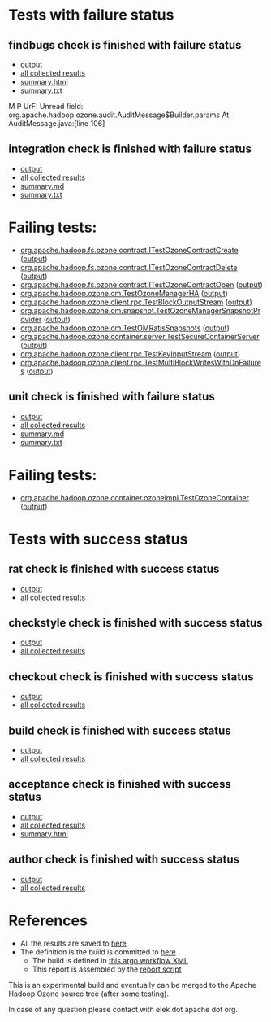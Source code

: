# Tests with failure status

## findbugs check is finished with failure status

   * [output](https://raw.githubusercontent.com/elek/ozone-ci-q4/master/pr/pr-hdds-2333-n5kd5/findbugs/output.log)
   * [all collected results](https://github.com/elek/ozone-ci-q4/tree/master/pr/pr-hdds-2333-n5kd5/findbugs)
   * [summary.html](https://elek.github.io/ozone-ci-q4/pr/pr-hdds-2333-n5kd5/findbugs/summary.html)
   * [summary.txt](https://github.com/elek/ozone-ci-q4/tree/master/pr/pr-hdds-2333-n5kd5/findbugs/summary.txt)

M P UrF: Unread field: org.apache.hadoop.ozone.audit.AuditMessage$Builder.params  At AuditMessage.java:[line 106]

## integration check is finished with failure status

   * [output](https://raw.githubusercontent.com/elek/ozone-ci-q4/master/pr/pr-hdds-2333-n5kd5/integration/output.log)
   * [all collected results](https://github.com/elek/ozone-ci-q4/tree/master/pr/pr-hdds-2333-n5kd5/integration)
   * [summary.md](https://github.com/elek/ozone-ci-q4/tree/master/pr/pr-hdds-2333-n5kd5/integration/summary.md)
   * [summary.txt](https://github.com/elek/ozone-ci-q4/tree/master/pr/pr-hdds-2333-n5kd5/integration/summary.txt)

# Failing tests: 

 * [org.apache.hadoop.fs.ozone.contract.ITestOzoneContractCreate](hadoop-ozone/ozonefs/org.apache.hadoop.fs.ozone.contract.ITestOzoneContractCreate.txt) ([output](hadoop-ozone/ozonefs/org.apache.hadoop.fs.ozone.contract.ITestOzoneContractCreate-output.txt))
 * [org.apache.hadoop.fs.ozone.contract.ITestOzoneContractDelete](hadoop-ozone/ozonefs/org.apache.hadoop.fs.ozone.contract.ITestOzoneContractDelete.txt) ([output](hadoop-ozone/ozonefs/org.apache.hadoop.fs.ozone.contract.ITestOzoneContractDelete-output.txt))
 * [org.apache.hadoop.fs.ozone.contract.ITestOzoneContractOpen](hadoop-ozone/ozonefs/org.apache.hadoop.fs.ozone.contract.ITestOzoneContractOpen.txt) ([output](hadoop-ozone/ozonefs/org.apache.hadoop.fs.ozone.contract.ITestOzoneContractOpen-output.txt))
 * [org.apache.hadoop.ozone.om.TestOzoneManagerHA](hadoop-ozone/integration-test/org.apache.hadoop.ozone.om.TestOzoneManagerHA.txt) ([output](hadoop-ozone/integration-test/org.apache.hadoop.ozone.om.TestOzoneManagerHA-output.txt))
 * [org.apache.hadoop.ozone.client.rpc.TestBlockOutputStream](hadoop-ozone/integration-test/org.apache.hadoop.ozone.client.rpc.TestBlockOutputStream.txt) ([output](hadoop-ozone/integration-test/org.apache.hadoop.ozone.client.rpc.TestBlockOutputStream-output.txt))
 * [org.apache.hadoop.ozone.om.snapshot.TestOzoneManagerSnapshotProvider](hadoop-ozone/integration-test/org.apache.hadoop.ozone.om.snapshot.TestOzoneManagerSnapshotProvider.txt) ([output](hadoop-ozone/integration-test/org.apache.hadoop.ozone.om.snapshot.TestOzoneManagerSnapshotProvider-output.txt))
 * [org.apache.hadoop.ozone.om.TestOMRatisSnapshots](hadoop-ozone/integration-test/org.apache.hadoop.ozone.om.TestOMRatisSnapshots.txt) ([output](hadoop-ozone/integration-test/org.apache.hadoop.ozone.om.TestOMRatisSnapshots-output.txt))
 * [org.apache.hadoop.ozone.container.server.TestSecureContainerServer](hadoop-ozone/integration-test/org.apache.hadoop.ozone.container.server.TestSecureContainerServer.txt) ([output](hadoop-ozone/integration-test/org.apache.hadoop.ozone.container.server.TestSecureContainerServer-output.txt))
 * [org.apache.hadoop.ozone.client.rpc.TestKeyInputStream](hadoop-ozone/integration-test/org.apache.hadoop.ozone.client.rpc.TestKeyInputStream.txt) ([output](hadoop-ozone/integration-test/org.apache.hadoop.ozone.client.rpc.TestKeyInputStream-output.txt))
 * [org.apache.hadoop.ozone.client.rpc.TestMultiBlockWritesWithDnFailures](hadoop-ozone/integration-test/org.apache.hadoop.ozone.client.rpc.TestMultiBlockWritesWithDnFailures.txt) ([output](hadoop-ozone/integration-test/org.apache.hadoop.ozone.client.rpc.TestMultiBlockWritesWithDnFailures-output.txt))

## unit check is finished with failure status

   * [output](https://raw.githubusercontent.com/elek/ozone-ci-q4/master/pr/pr-hdds-2333-n5kd5/unit/output.log)
   * [all collected results](https://github.com/elek/ozone-ci-q4/tree/master/pr/pr-hdds-2333-n5kd5/unit)
   * [summary.md](https://github.com/elek/ozone-ci-q4/tree/master/pr/pr-hdds-2333-n5kd5/unit/summary.md)
   * [summary.txt](https://github.com/elek/ozone-ci-q4/tree/master/pr/pr-hdds-2333-n5kd5/unit/summary.txt)

# Failing tests: 

 * [org.apache.hadoop.ozone.container.ozoneimpl.TestOzoneContainer](hadoop-hdds/container-service/org.apache.hadoop.ozone.container.ozoneimpl.TestOzoneContainer.txt) ([output](hadoop-hdds/container-service/org.apache.hadoop.ozone.container.ozoneimpl.TestOzoneContainer-output.txt))


# Tests with success status

## rat check is finished with success status

   * [output](https://raw.githubusercontent.com/elek/ozone-ci-q4/master/pr/pr-hdds-2333-n5kd5/rat/output.log)
   * [all collected results](https://github.com/elek/ozone-ci-q4/tree/master/pr/pr-hdds-2333-n5kd5/rat)


## checkstyle check is finished with success status

   * [output](https://raw.githubusercontent.com/elek/ozone-ci-q4/master/pr/pr-hdds-2333-n5kd5/checkstyle/output.log)
   * [all collected results](https://github.com/elek/ozone-ci-q4/tree/master/pr/pr-hdds-2333-n5kd5/checkstyle)


## checkout check is finished with success status

   * [output](https://raw.githubusercontent.com/elek/ozone-ci-q4/master/pr/pr-hdds-2333-n5kd5/checkout/output.log)
   * [all collected results](https://github.com/elek/ozone-ci-q4/tree/master/pr/pr-hdds-2333-n5kd5/checkout)


## build check is finished with success status

   * [output](https://raw.githubusercontent.com/elek/ozone-ci-q4/master/pr/pr-hdds-2333-n5kd5/build/output.log)
   * [all collected results](https://github.com/elek/ozone-ci-q4/tree/master/pr/pr-hdds-2333-n5kd5/build)


## acceptance check is finished with success status

   * [output](https://raw.githubusercontent.com/elek/ozone-ci-q4/master/pr/pr-hdds-2333-n5kd5/acceptance/output.log)
   * [all collected results](https://github.com/elek/ozone-ci-q4/tree/master/pr/pr-hdds-2333-n5kd5/acceptance)
   * [summary.html](https://elek.github.io/ozone-ci-q4/pr/pr-hdds-2333-n5kd5/acceptance/summary.html)


## author check is finished with success status

   * [output](https://raw.githubusercontent.com/elek/ozone-ci-q4/master/pr/pr-hdds-2333-n5kd5/author/output.log)
   * [all collected results](https://github.com/elek/ozone-ci-q4/tree/master/pr/pr-hdds-2333-n5kd5/author)




# References

 * All the results are saved to [here](https://github.com/elek/ozone-ci-q4/tree/master/pr/pr-hdds-2333-n5kd5/)
 * The definition is the build is committed to [here](https://github.com/elek/argo-ozone)
    * The build is defined in [this argo workflow XML](https://github.com/elek/argo-ozone/blob/master/ozone-build.yaml)
    * This report is assembled by the [report script](https://github.com/elek/argo-ozone/blob/master/scripts/report.sh)

This is an experimental build and eventually can be merged to the Apache Hadoop Ozone source tree (after some testing).

In case of any question please contact with elek dot apache dot org.
